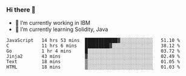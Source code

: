 ### Hi there 👋

<!--
**mathcodeman/mathcodeman** is a ✨ _special_ ✨ repository because its `README.md` (this file) appears on your GitHub profile.

Here are some ideas to get you started:

- 🔭 I’m currently working on ...
- 🌱 I’m currently learning ...
- 👯 I’m looking to collaborate on ...
- 🤔 I’m looking for help with ...
- 💬 Ask me about ...
- 📫 How to reach me: ...
- 😄 Pronouns: ...
- ⚡ Fun fact: ...
-->

- 🔭 I’m currently working in IBM
- 🌱 I’m currently learning Solidity, Java

<!--START_SECTION:waka-->

```text
JavaScript   14 hrs 53 mins  ████████████▓░░░░░░░░░░░░   51.10 %
C            11 hrs 6 mins   █████████▓░░░░░░░░░░░░░░░   38.12 %
Go           1 hr 4 mins     █░░░░░░░░░░░░░░░░░░░░░░░░   03.72 %
Jinja2       43 mins         ▓░░░░░░░░░░░░░░░░░░░░░░░░   02.49 %
Text         18 mins         ▒░░░░░░░░░░░░░░░░░░░░░░░░   01.05 %
HTML         18 mins         ▒░░░░░░░░░░░░░░░░░░░░░░░░   01.03 %
```

<!--END_SECTION:waka-->
